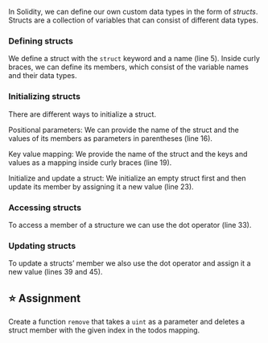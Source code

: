 In Solidity, we can define our own custom data types in the form of *structs*. Structs are a collection of variables that can consist of different data types.

### Defining structs
We define a struct with the `struct` keyword and a name (line 5). Inside curly braces, we can define its members, which consist of the variable names and their data types.

### Initializing structs
There are different ways to initialize a struct.

Positional parameters: We can provide the name of the struct and the values of its members as parameters in parentheses (line 16).

Key value mapping: We provide the name of the struct and the keys and values as a mapping inside curly braces (line 19).

Initialize and update a struct: We initialize an empty struct first and then update its member by assigning it a new value (line 23).

### Accessing structs
To access a member of a structure we can use the dot operator (line 33). 

### Updating structs
To update a structs’ member we also use the dot operator and assign it a new value (lines 39 and 45).

## ⭐️ Assignment
Create a function `remove` that takes a `uint` as a parameter and deletes a struct member with the given index in the todos mapping.